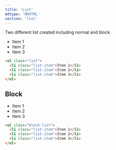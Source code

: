 ```yaml
---
title: 'List'
mdtype: 'MDHTML'
section: 'list'
---
```


Two different list created including normal and block.

<div class="gra-s-wrapper">
  <ul class="list">
    <li class="list-item">Item 1</li>
    <li class="list-item">Item 2</li>
    <li class="list-item">Item 3</li>
  </ul>
</div>

```html
<ul class="list">
  <li class="list-item">Item 1</li>
  <li class="list-item">Item 2</li>
  <li class="list-item">Item 3</li>
</ul>
```

## Block

<div class="gra-s-wrapper">
  <ul class="block-list">
    <li class="list-item">Item 1</li>
    <li class="list-item">Item 2</li>
    <li class="list-item">Item 3</li>
  </ul>
</div>

```html
<ul class="block-list">
  <li class="list-item">Item 1</li>
  <li class="list-item">Item 2</li>
  <li class="list-item">Item 3</li>
</ul>
```